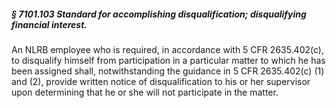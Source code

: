 ##### § 7101.103 Standard for accomplishing disqualification; disqualifying financial interest. #####

An NLRB employee who is required, in accordance with 5 CFR 2635.402(c), to disqualify himself from participation in a particular matter to which he has been assigned shall, notwithstanding the guidance in 5 CFR 2635.402(c) (1) and (2), provide written notice of disqualification to his or her supervisor upon determining that he or she will not participate in the matter.